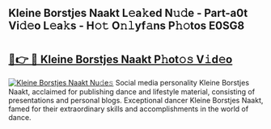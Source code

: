 ## Kleine Borstjes Naakt L𝚎a𝚔ed N𝚞𝚍e - Part-a0t Vi𝚍𝚎o L𝚎a𝚔s - H𝚘𝚝 O𝚗𝚕yf𝚊ns P𝚑𝚘tos E0SG8

# <h2><a href="http://kf30ev4.oniu.top/?m=Kleine+Borstjes+Naakt">🔗👉 🔴 Kleine Borstjes Naakt P𝚑ot𝚘𝚜 V𝚒d𝚎o</a></h2>

[![Kleine Borstjes Naakt Nu𝚍e𝚜](https://i.imgur.com/0qMVB7G.gif)](http://kf30ev4.oniu.top/?m=Kleine+Borstjes+Naakt)
Social media personality Kleine Borstjes Naakt, acclaimed for publishing dance and lifestyle material, consisting of presentations and personal blogs. Exceptional dancer Kleine Borstjes Naakt, famed for their extraordinary skills and accomplishments in the world of dance.  
